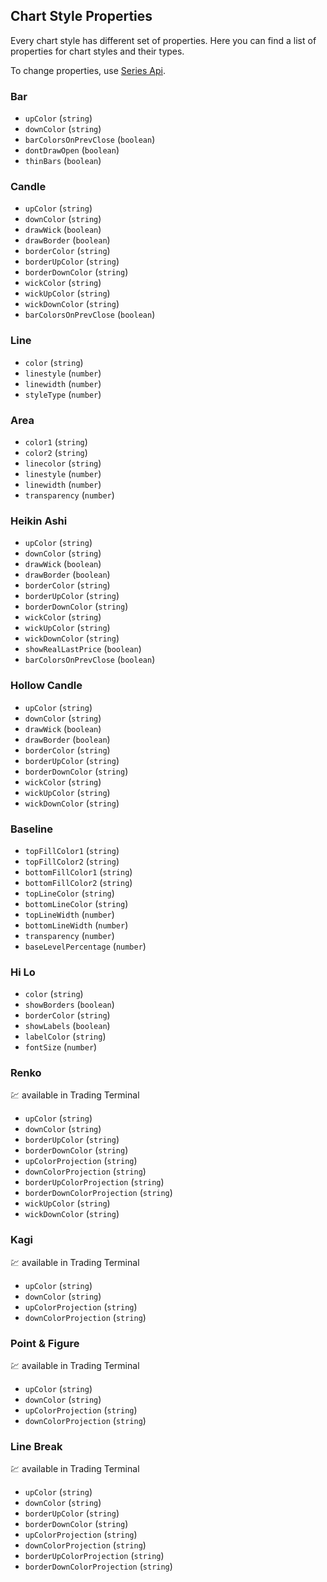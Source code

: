 ## Chart Style Properties

Every chart style has different set of properties. Here you can find a list of properties for chart styles and their types.

To change properties, use [Series Api](./Series-Api).

### Bar

- `upColor` (`string`)
- `downColor` (`string`)
- `barColorsOnPrevClose` (`boolean`)
- `dontDrawOpen` (`boolean`)
- `thinBars` (`boolean`)

### Candle

- `upColor` (`string`)
- `downColor` (`string`)
- `drawWick` (`boolean`)
- `drawBorder` (`boolean`)
- `borderColor` (`string`)
- `borderUpColor` (`string`)
- `borderDownColor` (`string`)
- `wickColor` (`string`)
- `wickUpColor` (`string`)
- `wickDownColor` (`string`)
- `barColorsOnPrevClose` (`boolean`)

### Line

- `color` (`string`)
- `linestyle` (`number`)
- `linewidth` (`number`)
- `styleType` (`number`)

### Area

- `color1` (`string`)
- `color2` (`string`)
- `linecolor` (`string`)
- `linestyle` (`number`)
- `linewidth` (`number`)
- `transparency` (`number`)

### Heikin Ashi

- `upColor` (`string`)
- `downColor` (`string`)
- `drawWick` (`boolean`)
- `drawBorder` (`boolean`)
- `borderColor` (`string`)
- `borderUpColor` (`string`)
- `borderDownColor` (`string`)
- `wickColor` (`string`)
- `wickUpColor` (`string`)
- `wickDownColor` (`string`)
- `showRealLastPrice` (`boolean`)
- `barColorsOnPrevClose` (`boolean`)

### Hollow Candle

- `upColor` (`string`)
- `downColor` (`string`)
- `drawWick` (`boolean`)
- `drawBorder` (`boolean`)
- `borderColor` (`string`)
- `borderUpColor` (`string`)
- `borderDownColor` (`string`)
- `wickColor` (`string`)
- `wickUpColor` (`string`)
- `wickDownColor` (`string`)

### Baseline

- `topFillColor1` (`string`)
- `topFillColor2` (`string`)
- `bottomFillColor1` (`string`)
- `bottomFillColor2` (`string`)
- `topLineColor` (`string`)
- `bottomLineColor` (`string`)
- `topLineWidth` (`number`)
- `bottomLineWidth` (`number`)
- `transparency` (`number`)
- `baseLevelPercentage` (`number`)

### Hi Lo

- `color` (`string`)
- `showBorders` (`boolean`)
- `borderColor` (`string`)
- `showLabels` (`boolean`)
- `labelColor` (`string`)
- `fontSize` (`number`)

### Renko

:chart: available in Trading Terminal

- `upColor` (`string`)
- `downColor` (`string`)
- `borderUpColor` (`string`)
- `borderDownColor` (`string`)
- `upColorProjection` (`string`)
- `downColorProjection` (`string`)
- `borderUpColorProjection` (`string`)
- `borderDownColorProjection` (`string`)
- `wickUpColor` (`string`)
- `wickDownColor` (`string`)

### Kagi

:chart: available in Trading Terminal

- `upColor` (`string`)
- `downColor` (`string`)
- `upColorProjection` (`string`)
- `downColorProjection` (`string`)

### Point & Figure

:chart: available in Trading Terminal

- `upColor` (`string`)
- `downColor` (`string`)
- `upColorProjection` (`string`)
- `downColorProjection` (`string`)

### Line Break

:chart: available in Trading Terminal

- `upColor` (`string`)
- `downColor` (`string`)
- `borderUpColor` (`string`)
- `borderDownColor` (`string`)
- `upColorProjection` (`string`)
- `downColorProjection` (`string`)
- `borderUpColorProjection` (`string`)
- `borderDownColorProjection` (`string`)
